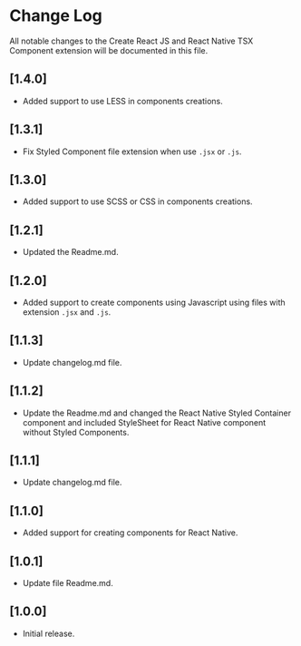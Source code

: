# Change Log

All notable changes to the Create React JS and React Native TSX Component extension will be documented in this file.

## [1.4.0]

- Added support to use LESS in components creations.

## [1.3.1]

- Fix Styled Component file extension when use `.jsx` or `.js`.

## [1.3.0]

- Added support to use SCSS or CSS in components creations.

## [1.2.1]

- Updated the Readme.md.

## [1.2.0]

- Added support to create components using Javascript using files with extension `.jsx` and `.js`.

## [1.1.3]

- Update changelog.md file.

## [1.1.2]

- Update the Readme.md and changed the React Native Styled Container component and included StyleSheet for React Native component without Styled Components.

## [1.1.1]

- Update changelog.md file.

## [1.1.0]

- Added support for creating components for React Native.

## [1.0.1]

- Update file Readme.md.

## [1.0.0]

- Initial release.
